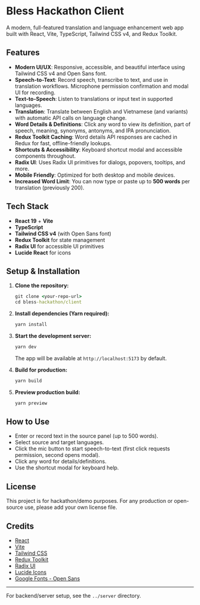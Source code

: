 # Bless Hackathon Client

A modern, full-featured translation and language enhancement web app built with React, Vite, TypeScript, Tailwind CSS v4, and Redux Toolkit.

## Features

- **Modern UI/UX**: Responsive, accessible, and beautiful interface using Tailwind CSS v4 and Open Sans font.
- **Speech-to-Text**: Record speech, transcribe to text, and use in translation workflows. Microphone permission confirmation and modal UI for recording.
- **Text-to-Speech**: Listen to translations or input text in supported languages.
- **Translation**: Translate between English and Vietnamese (and variants) with automatic API calls on language change.
- **Word Details & Definitions**: Click any word to view its definition, part of speech, meaning, synonyms, antonyms, and IPA pronunciation.
- **Redux Toolkit Caching**: Word details API responses are cached in Redux for fast, offline-friendly lookups.
- **Shortcuts & Accessibility**: Keyboard shortcut modal and accessible components throughout.
- **Radix UI**: Uses Radix UI primitives for dialogs, popovers, tooltips, and more.
- **Mobile Friendly**: Optimized for both desktop and mobile devices.
- **Increased Word Limit**: You can now type or paste up to **500 words** per translation (previously 200).

## Tech Stack

- **React 19** + **Vite**
- **TypeScript**
- **Tailwind CSS v4** (with Open Sans font)
- **Redux Toolkit** for state management
- **Radix UI** for accessible UI primitives
- **Lucide React** for icons

## Setup & Installation

1. **Clone the repository:**
   ```cmd
   git clone <your-repo-url>
   cd bless-hackathon/client
   ```

2. **Install dependencies (Yarn required):**
   ```cmd
   yarn install
   ```

3. **Start the development server:**
   ```cmd
   yarn dev
   ```
   The app will be available at `http://localhost:5173` by default.

4. **Build for production:**
   ```cmd
   yarn build
   ```

5. **Preview production build:**
   ```cmd
   yarn preview
   ```

## How to Use

- Enter or record text in the source panel (up to 500 words).
- Select source and target languages.
- Click the mic button to start speech-to-text (first click requests permission, second opens modal).
- Click any word for details/definitions.
- Use the shortcut modal for keyboard help.

## License

This project is for hackathon/demo purposes. For any production or open-source use, please add your own license file.

## Credits
- [React](https://react.dev/)
- [Vite](https://vitejs.dev/)
- [Tailwind CSS](https://tailwindcss.com/)
- [Redux Toolkit](https://redux-toolkit.js.org/)
- [Radix UI](https://www.radix-ui.com/)
- [Lucide Icons](https://lucide.dev/)
- [Google Fonts - Open Sans](https://fonts.google.com/specimen/Open+Sans)

---

For backend/server setup, see the `../server` directory.
